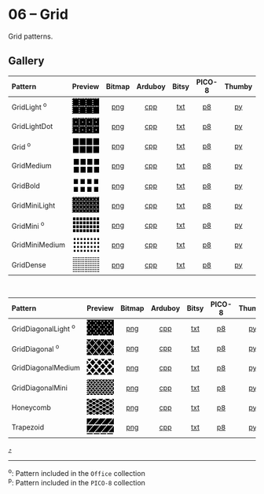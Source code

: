 # 06 – Grid

Grid patterns.

## Gallery

| Pattern | Preview | Bitmap | Arduboy | Bitsy | PICO-8 | Thumby |
| :------ | :-----: | :----: | :-----: | :---: | :----: | :----: |
| GridLight <sup>o</sup>| <img width="64" height="32" src="../docs/art/GridLight.png" alt=""> | [png](png/GridLight.png) | [cpp](Grid.h#L12-L23) | [txt](Grid.bitsy.txt#L5-L14) | [p𝟪](grid.p8.lua#L7-L19) | [py](Grid.thumby.py#L5-L16) |
| GridLightDot | <img width="64" height="32" src="../docs/art/GridLightDot.png" alt=""> | [png](png/GridLightDot.png) | [cpp](Grid.h#L25-L36) | [txt](Grid.bitsy.txt#L16-L25) | [p𝟪](grid.p8.lua#L21-L33) | [py](Grid.thumby.py#L18-L29) |
| Grid <sup>o</sup>| <img width="64" height="32" src="../docs/art/Grid.png" alt=""> | [png](png/Grid.png) | [cpp](Grid.h#L38-L49) | [txt](Grid.bitsy.txt#L27-L36) | [p𝟪](grid.p8.lua#L35-L47) | [py](Grid.thumby.py#L31-L42) |
| GridMedium | <img width="64" height="32" src="../docs/art/GridMedium.png" alt=""> | [png](png/GridMedium.png) | [cpp](Grid.h#L51-L62) | [txt](Grid.bitsy.txt#L38-L47) | [p𝟪](grid.p8.lua#L49-L61) | [py](Grid.thumby.py#L44-L55) |
| GridBold | <img width="64" height="32" src="../docs/art/GridBold.png" alt=""> | [png](png/GridBold.png) | [cpp](Grid.h#L64-L75) | [txt](Grid.bitsy.txt#L49-L58) | [p𝟪](grid.p8.lua#L63-L75) | [py](Grid.thumby.py#L57-L68) |
| GridMiniLight | <img width="64" height="32" src="../docs/art/GridMiniLight.png" alt=""> | [png](png/GridMiniLight.png) | [cpp](Grid.h#L77-L89) | [txt](Grid.bitsy.txt#L60-L69) | [p𝟪](grid.p8.lua#L77-L90) | [py](Grid.thumby.py#L70-L81) |
| GridMini <sup>o</sup>| <img width="64" height="32" src="../docs/art/GridMini.png" alt=""> | [png](png/GridMini.png) | [cpp](Grid.h#L91-L103) | [txt](Grid.bitsy.txt#L71-L80) | [p𝟪](grid.p8.lua#L92-L105) | [py](Grid.thumby.py#L83-L94) |
| GridMiniMedium | <img width="64" height="32" src="../docs/art/GridMiniMedium.png" alt=""> | [png](png/GridMiniMedium.png) | [cpp](Grid.h#L105-L117) | [txt](Grid.bitsy.txt#L82-L91) | [p𝟪](grid.p8.lua#L107-L120) | [py](Grid.thumby.py#L96-L107) |
| GridDense | <img width="64" height="32" src="../docs/art/GridDense.png" alt=""> | [png](png/GridDense.png) | [cpp](Grid.h#L119-L131) | [txt](Grid.bitsy.txt#L93-L102) | [p𝟪](grid.p8.lua#L122-L135) | [py](Grid.thumby.py#L109-L120) |

<br>


| Pattern | Preview | Bitmap | Arduboy | Bitsy | PICO-8 | Thumby |
| :------ | :-----: | :----: | :-----: | :---: | :----: | :----: |
| GridDiagonalLight <sup>o</sup>| <img width="64" height="32" src="../docs/art/GridDiagonalLight.png" alt=""> | [png](png/GridDiagonalLight.png) | [cpp](Grid.h#L133-L144) | [txt](Grid.bitsy.txt#L104-L113) | [p𝟪](grid.p8.lua#L137-L149) | [py](Grid.thumby.py#L122-L133) |
| GridDiagonal <sup>o</sup>| <img width="64" height="32" src="../docs/art/GridDiagonal.png" alt=""> | [png](png/GridDiagonal.png) | [cpp](Grid.h#L146-L157) | [txt](Grid.bitsy.txt#L115-L124) | [p𝟪](grid.p8.lua#L151-L163) | [py](Grid.thumby.py#L135-L146) |
| GridDiagonalMedium | <img width="64" height="32" src="../docs/art/GridDiagonalMedium.png" alt=""> | [png](png/GridDiagonalMedium.png) | [cpp](Grid.h#L159-L170) | [txt](Grid.bitsy.txt#L126-L135) | [p𝟪](grid.p8.lua#L165-L177) | [py](Grid.thumby.py#L148-L159) |
| GridDiagonalMini | <img width="64" height="32" src="../docs/art/GridDiagonalMini.png" alt=""> | [png](png/GridDiagonalMini.png) | [cpp](Grid.h#L172-L184) | [txt](Grid.bitsy.txt#L137-L146) | [p𝟪](grid.p8.lua#L179-L192) | [py](Grid.thumby.py#L161-L172) |
| Honeycomb | <img width="64" height="32" src="../docs/art/Honeycomb.png" alt=""> | [png](png/Honeycomb.png) | [cpp](Grid.h#L186-L197) | [txt](Grid.bitsy.txt#L148-L157) | [p𝟪](grid.p8.lua#L194-L206) | [py](Grid.thumby.py#L174-L185) |
| Trapezoid | <img width="64" height="32" src="../docs/art/Trapezoid.png" alt=""> | [png](png/Trapezoid.png) | [cpp](Grid.h#L199-L210) | [txt](Grid.bitsy.txt#L159-L168) | [p𝟪](grid.p8.lua#L208-L220) | [py](Grid.thumby.py#L187-L198) |


[`⤴`](#gallery)

---

<sup>o</sup>: Pattern included in the `Office` collection  
<sup>p</sup>: Pattern included in the `PICO-8` collection

<br>
